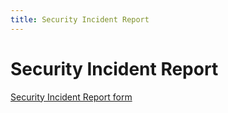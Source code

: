 ```yaml
---
title: Security Incident Report
---
```

# Security Incident Report

[Security Incident Report form](https://forms.office.com/r/dLxX3BaYUn)
